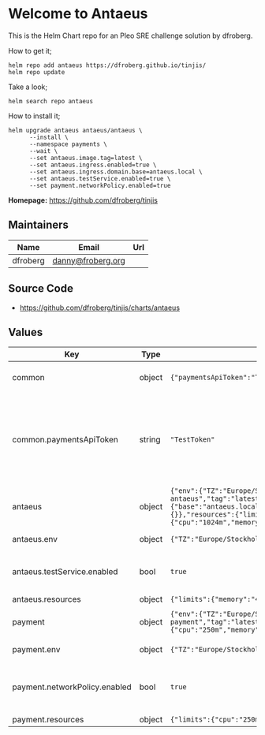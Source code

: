 # Welcome to Antaeus

This is the Helm Chart repo for an Pleo SRE challenge solution by dfroberg.

How to get it;
~~~
helm repo add antaeus https://dfroberg.github.io/tinjis/
helm repo update
~~~
Take a look;
~~~
helm search repo antaeus
~~~
How to install it;
~~~
helm upgrade antaeus antaeus/antaeus \
      --install \
      --namespace payments \
      --wait \
      --set antaeus.image.tag=latest \
      --set antaeus.ingress.enabled=true \
      --set antaeus.ingress.domain.base=antaeus.local \
      --set antaeus.testService.enabled=true \
      --set payment.networkPolicy.enabled=true

~~~

**Homepage:** <https://github.com/dfroberg/tinjis>

## Maintainers

| Name | Email | Url |
| ---- | ------ | --- |
| dfroberg | <danny@froberg.org> |  |

## Source Code

* <https://github.com/dfroberg/tinjis/charts/antaeus>

## Values

| Key | Type | Default | Description |
|-----|------|---------|-------------|
| common | object | `{"paymentsApiToken":"TestToken"}` | Common values for all services |
| common.paymentsApiToken | string | `"TestToken"` | This is optional, will be pupulated by a random string if not defined or already present in a secret. |
| antaeus | object | `{"env":{"TZ":"Europe/Stockholm"},"image":{"pullPolicy":"Always","repository":"dfroberg/pleo-antaeus","tag":"latest"},"ingress":{"annotations":{},"domain":{"base":"antaeus.local","prefix":"","suffix":""},"enabled":true,"ingressClassName":"traefik","labels":{}},"resources":{"limits":{"memory":"4096Mi"},"requests":{"cpu":"1024m","memory":"4096Mi"}},"testService":{"enabled":true}}` | Values for antaeus service |
| antaeus.env | object | `{"TZ":"Europe/Stockholm"}` | Environment vars to set |
| antaeus.testService.enabled | bool | `true` | Enable if you wish to deploy a NodePort test service |
| antaeus.resources | object | `{"limits":{"memory":"4096Mi"},"requests":{"cpu":"1024m","memory":"4096Mi"}}` | Resource limits |
| payment | object | `{"env":{"TZ":"Europe/Stockholm"},"image":{"pullPolicy":"Always","repository":"dfroberg/pleo-payment","tag":"latest"},"networkPolicy":{"enabled":true},"resources":{"limits":{"cpu":"250m","memory":"64Mi"}}}` | Values for payment service |
| payment.env | object | `{"TZ":"Europe/Stockholm"}` | Environment vars to set |
| payment.networkPolicy.enabled | bool | `true` | Allow communication to this service ONLY from antaeus |
| payment.resources | object | `{"limits":{"cpu":"250m","memory":"64Mi"}}` | Resource limits |